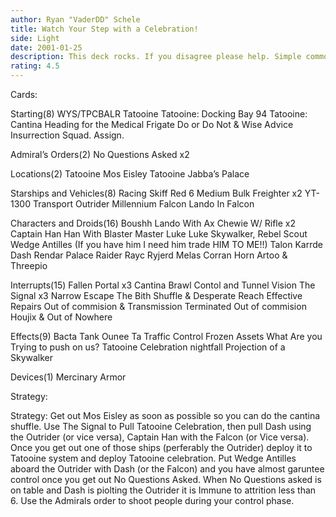 ```yaml
---
author: Ryan "VaderDD" Schele
title: Watch Your Step with a Celebration!
side: Light
date: 2001-01-25
description: This deck rocks. If you disagree please help. Simple common deck, easy to build and really awsome.
rating: 4.5
---
```

Cards: 

Starting(8)
WYS/TPCBALR
Tatooine
Tatooine: Docking Bay 94
Tatooine: Cantina
Heading for the Medical Frigate
Do or Do Not & Wise Advice
Insurrection
Squad. Assign.

Admiral’s Orders(2)
No Questions Asked x2

Locations(2)
Tatooine Mos Eisley
Tatooine Jabba’s Palace

Starships and Vehicles(8)
Racing Skiff
Red 6
Medium Bulk Freighter x2
YT-1300 Transport
Outrider
Millennium Falcon
Lando In Falcon

Characters and Droids(16)
Boushh
Lando With Ax
Chewie W/ Rifle x2
Captain Han
Han With Blaster
Master Luke
Luke Skywalker, Rebel Scout
Wedge Antilles (If you have him I need him trade HIM TO ME!!)
Talon Karrde
Dash Rendar
Palace Raider
Rayc Ryjerd
Melas
Corran Horn
Artoo & Threepio


Interrupts(15)
Fallen Portal x3
Cantina Brawl
Contol and Tunnel Vision
The Signal x3
Narrow Escape
The Bith Shuffle & Desperate Reach
Effective Repairs
Out of commision & Transmission Terminated
Out of commision
Houjix & Out of Nowhere

Effects(9)
Bacta Tank
Ounee Ta
Traffic Control
Frozen Assets
What Are you Trying to push on us?
Tatooine Celebration
nightfall
Projection of a Skywalker

Devices(1)
Mercinary Armor  

Strategy: 

Strategy:
Get out Mos Eisley as soon as possible so you can do the cantina shuffle. Use The Signal to Pull Tatooine Celebration, then pull Dash using the Outrider (or vice versa), Captain Han with the Falcon (or Vice versa). Once you get out one of those ships (perferably the Outrider) deploy it to Tatooine system and deploy Tatooine celebration. Put Wedge Antilles aboard the Outrider with Dash (or the Falcon) and you have almost garuntee control once you get out No Questions Asked. When No Questions asked is on table and Dash is piolting the Outrider it is Immune to attrition less than 6. Use the Admirals order to shoot people during your control phase.
